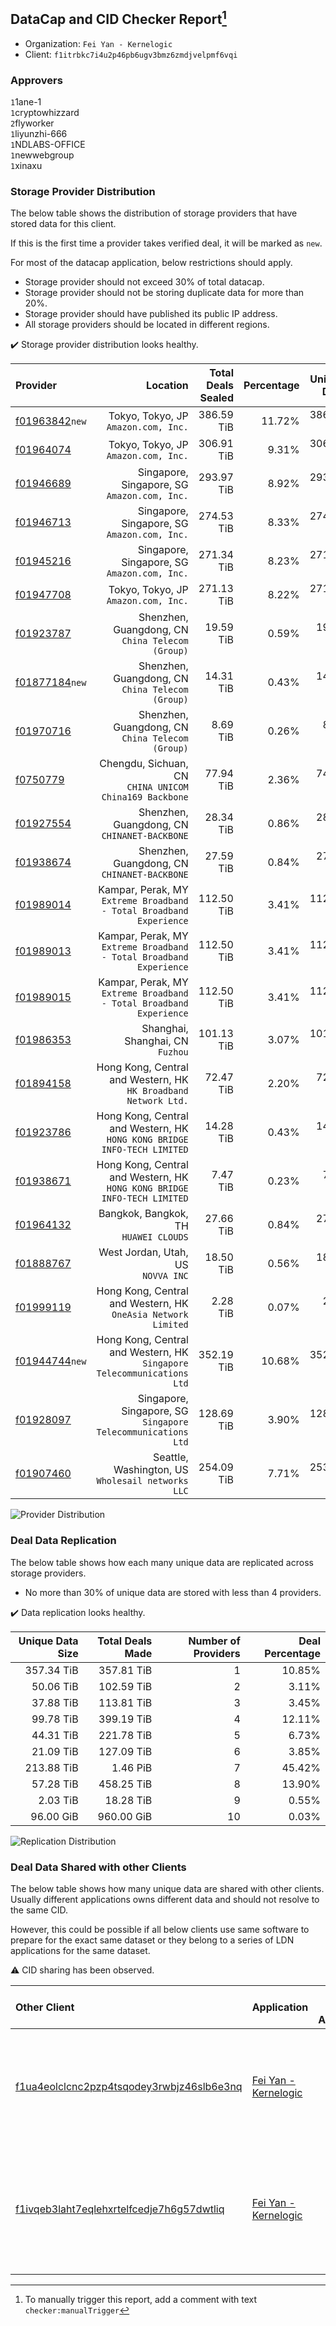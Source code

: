 ## DataCap and CID Checker Report[^1]
 - Organization: `Fei Yan - Kernelogic`
 - Client: `f1itrbkc7i4u2p46pb6ugv3bmz6zmdjvelpmf6vqi`
### Approvers
`1`1ane-1<br/>`1`cryptowhizzard<br/>`2`flyworker<br/>`1`liyunzhi-666<br/>`1`NDLABS-OFFICE<br/>`1`newwebgroup<br/>`1`xinaxu

### Storage Provider Distribution
The below table shows the distribution of storage providers that have stored data for this client.

If this is the first time a provider takes verified deal, it will be marked as `new`.

For most of the datacap application, below restrictions should apply.
 - Storage provider should not exceed 30% of total datacap.
 - Storage provider should not be storing duplicate data for more than 20%.
 - Storage provider should have published its public IP address.
 - All storage providers should be located in different regions.

✔️ Storage provider distribution looks healthy.

| Provider                                                    |                                                                    Location | Total Deals Sealed | Percentage | Unique Data | Duplicate Deals |
| :---------------------------------------------------------- | --------------------------------------------------------------------------: | -----------------: | ---------: | ----------: | --------------: |
| [f01963842](https://filfox.info/en/address/f01963842)`new`  |                                     Tokyo, Tokyo, JP<br/>`Amazon.com, Inc.` |         386.59 TiB |     11.72% |  386.59 TiB |           0.00% |
| [f01964074](https://filfox.info/en/address/f01964074)       |                                     Tokyo, Tokyo, JP<br/>`Amazon.com, Inc.` |         306.91 TiB |      9.31% |  306.91 TiB |           0.00% |
| [f01946689](https://filfox.info/en/address/f01946689)       |                             Singapore, Singapore, SG<br/>`Amazon.com, Inc.` |         293.97 TiB |      8.92% |  293.97 TiB |           0.00% |
| [f01946713](https://filfox.info/en/address/f01946713)       |                             Singapore, Singapore, SG<br/>`Amazon.com, Inc.` |         274.53 TiB |      8.33% |  274.53 TiB |           0.00% |
| [f01945216](https://filfox.info/en/address/f01945216)       |                             Singapore, Singapore, SG<br/>`Amazon.com, Inc.` |         271.34 TiB |      8.23% |  271.34 TiB |           0.00% |
| [f01947708](https://filfox.info/en/address/f01947708)       |                                     Tokyo, Tokyo, JP<br/>`Amazon.com, Inc.` |         271.13 TiB |      8.22% |  271.13 TiB |           0.00% |
| [f01923787](https://filfox.info/en/address/f01923787)       |                         Shenzhen, Guangdong, CN<br/>`China Telecom (Group)` |          19.59 TiB |      0.59% |   19.59 TiB |           0.00% |
| [f01877184](https://filfox.info/en/address/f01877184)`new`  |                         Shenzhen, Guangdong, CN<br/>`China Telecom (Group)` |          14.31 TiB |      0.43% |   14.31 TiB |           0.00% |
| [f01970716](https://filfox.info/en/address/f01970716)       |                         Shenzhen, Guangdong, CN<br/>`China Telecom (Group)` |           8.69 TiB |      0.26% |    8.69 TiB |           0.00% |
| [f0750779](https://filfox.info/en/address/f0750779)         |                   Chengdu, Sichuan, CN<br/>`CHINA UNICOM China169 Backbone` |          77.94 TiB |      2.36% |   74.13 TiB |           4.89% |
| [f01927554](https://filfox.info/en/address/f01927554)       |                             Shenzhen, Guangdong, CN<br/>`CHINANET-BACKBONE` |          28.34 TiB |      0.86% |   28.34 TiB |           0.00% |
| [f01938674](https://filfox.info/en/address/f01938674)       |                             Shenzhen, Guangdong, CN<br/>`CHINANET-BACKBONE` |          27.59 TiB |      0.84% |   27.59 TiB |           0.00% |
| [f01989014](https://filfox.info/en/address/f01989014)       |      Kampar, Perak, MY<br/>`Extreme Broadband - Total Broadband Experience` |         112.50 TiB |      3.41% |  112.50 TiB |           0.00% |
| [f01989013](https://filfox.info/en/address/f01989013)       |      Kampar, Perak, MY<br/>`Extreme Broadband - Total Broadband Experience` |         112.50 TiB |      3.41% |  112.50 TiB |           0.00% |
| [f01989015](https://filfox.info/en/address/f01989015)       |      Kampar, Perak, MY<br/>`Extreme Broadband - Total Broadband Experience` |         112.50 TiB |      3.41% |  112.50 TiB |           0.00% |
| [f01986353](https://filfox.info/en/address/f01986353)       |                                         Shanghai, Shanghai, CN<br/>`Fuzhou` |         101.13 TiB |      3.07% |  101.13 TiB |           0.00% |
| [f01894158](https://filfox.info/en/address/f01894158)       |          Hong Kong, Central and Western, HK<br/>`HK Broadband Network Ltd.` |          72.47 TiB |      2.20% |   72.47 TiB |           0.00% |
| [f01923786](https://filfox.info/en/address/f01923786)       | Hong Kong, Central and Western, HK<br/>`HONG KONG BRIDGE INFO-TECH LIMITED` |          14.28 TiB |      0.43% |   14.28 TiB |           0.00% |
| [f01938671](https://filfox.info/en/address/f01938671)       | Hong Kong, Central and Western, HK<br/>`HONG KONG BRIDGE INFO-TECH LIMITED` |           7.47 TiB |      0.23% |    7.47 TiB |           0.00% |
| [f01964132](https://filfox.info/en/address/f01964132)       |                                    Bangkok, Bangkok, TH<br/>`HUAWEI CLOUDS` |          27.66 TiB |      0.84% |   27.66 TiB |           0.00% |
| [f01888767](https://filfox.info/en/address/f01888767)       |                                       West Jordan, Utah, US<br/>`NOVVA INC` |          18.50 TiB |      0.56% |   18.50 TiB |           0.00% |
| [f01999119](https://filfox.info/en/address/f01999119)       |            Hong Kong, Central and Western, HK<br/>`OneAsia Network Limited` |           2.28 TiB |      0.07% |    2.28 TiB |           0.00% |
| [f01944744](https://filfox.info/en/address/f01944744)`new`  |   Hong Kong, Central and Western, HK<br/>`Singapore Telecommunications Ltd` |         352.19 TiB |     10.68% |  352.19 TiB |           0.00% |
| [f01928097](https://filfox.info/en/address/f01928097)       |             Singapore, Singapore, SG<br/>`Singapore Telecommunications Ltd` |         128.69 TiB |      3.90% |  128.69 TiB |           0.00% |
| [f01907460](https://filfox.info/en/address/f01907460)       |                        Seattle, Washington, US<br/>`Wholesail networks LLC` |         254.09 TiB |      7.71% |  253.66 TiB |           0.17% |

![Provider Distribution](https://raw.githubusercontent.com/data-preservation-programs/filplus-checker-assets/main/filecoin-project/filecoin-plus-large-datasets/issues/1106/1672761925865.png)
### Deal Data Replication
The below table shows how each many unique data are replicated across storage providers.
- No more than 30% of unique data are stored with less than 4 providers.

✔️ Data replication looks healthy.

| Unique Data Size | Total Deals Made | Number of Providers | Deal Percentage |
| ---------------: | ---------------: | ------------------: | --------------: |
|       357.34 TiB |       357.81 TiB |                   1 |          10.85% |
|        50.06 TiB |       102.59 TiB |                   2 |           3.11% |
|        37.88 TiB |       113.81 TiB |                   3 |           3.45% |
|        99.78 TiB |       399.19 TiB |                   4 |          12.11% |
|        44.31 TiB |       221.78 TiB |                   5 |           6.73% |
|        21.09 TiB |       127.09 TiB |                   6 |           3.85% |
|       213.88 TiB |         1.46 PiB |                   7 |          45.42% |
|        57.28 TiB |       458.25 TiB |                   8 |          13.90% |
|         2.03 TiB |        18.28 TiB |                   9 |           0.55% |
|        96.00 GiB |       960.00 GiB |                  10 |           0.03% |

![Replication Distribution](https://raw.githubusercontent.com/data-preservation-programs/filplus-checker-assets/main/filecoin-project/filecoin-plus-large-datasets/issues/1106/1672761926564.png)
### Deal Data Shared with other Clients
The below table shows how many unique data are shared with other clients.
Usually different applications owns different data and should not resolve to the same CID.

However, this could be possible if all below clients use same software to prepare for the exact same dataset or they belong to a series of LDN applications for the same dataset.

⚠️ CID sharing has been observed.

| Other Client                                                                                                          | Application                                                                                           | Total Deals Affected | Unique CIDs | Approvers                                                                                                                                                     |
| :-------------------------------------------------------------------------------------------------------------------- | :---------------------------------------------------------------------------------------------------- | -------------------: | ----------: | :------------------------------------------------------------------------------------------------------------------------------------------------------------ |
| [f1ua4eolclcnc2pzp4tsqodey3rwbjz46slb6e3nq](https://filfox.info/en/address/f1ua4eolclcnc2pzp4tsqodey3rwbjz46slb6e3nq) | [Fei Yan \- Kernelogic](https://github.com/filecoin-project/filecoin-plus-large-datasets/issues/1107) |           940.88 TiB |      10,212 | `1`1ane-1<br/>`2`cryptowhizzard<br/>`1`ipfscn<br/>`1`liyunzhi-666<br/>`1`NDLABS-OFFICE<br/>`2`newwebgroup<br/>`1`xinaxu<br/>`1`xingjitansuo                   |
| [f1ivqeb3laht7eqlehxrtelfcedje7h6g57dwtliq](https://filfox.info/en/address/f1ivqeb3laht7eqlehxrtelfcedje7h6g57dwtliq) | [Fei Yan \- Kernelogic](https://github.com/filecoin-project/filecoin-plus-large-datasets/issues/1108) |           810.63 TiB |       6,468 | `2`1ane-1<br/>`1`cryptowhizzard<br/>`1`liyunzhi-666<br/>`1`NDLABS-OFFICE<br/>`2`newwebgroup<br/>`1`stcouldlisa<br/>`1`Tom-OriginStorage<br/>`1`xiaoyuaiheshui |

[^1]: To manually trigger this report, add a comment with text `checker:manualTrigger`
